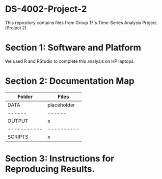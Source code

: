 # DS-4002-Project-2
This repository contains files from Group 17's Time-Series Analysis Project (Project 2)

# Section 1: Software and Platform
We used R and RStudio to complete this analysis on HP laptops.

# Section 2: Documentation Map
| Folder              |  Files         |
| ------             | ------         |
| DATA              |  placeholder    |
| ------            |  ------         |
| OUTPUT              | x          |
| -----------        | ---------- |
| SCRIPTS              | x          |

# Section 3: Instructions for Reproducing Results. 

